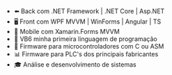 - ⬅️ Back com .NET Framework | .NET Core | Asp.NET
- 🖥️ Front com WPF MVVM | WinForms | Angular | TS
- 📱  Mobile com Xamarin.Forms MVVM
- 💜 VB6 minha primeira linguagem de programação 
- 🤖 Firmware para microcontroladores com C ou ASM
- 📊 Firmware para PLC's dos principais fabricantes
- 🎓 Análise e desenvolvimento de sistemas


<!---
diegostan/diegostan is a ✨ special ✨ repository because its `README.md` (this file) appears on your GitHub profile.
You can click the Preview link to take a look at your changes.
--->
